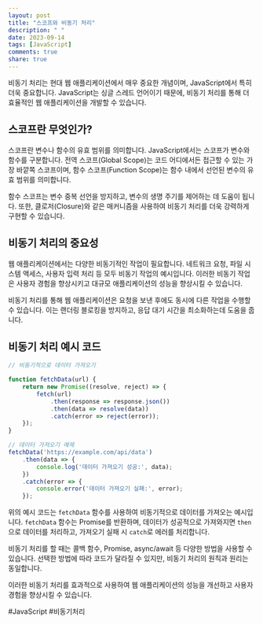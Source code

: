 ```yaml
---
layout: post
title: "스코프와 비동기 처리"
description: " "
date: 2023-09-14
tags: [JavaScript]
comments: true
share: true
---
```


비동기 처리는 현대 웹 애플리케이션에서 매우 중요한 개념이며, JavaScript에서 특히 더욱 중요합니다. JavaScript는 싱글 스레드 언어이기 때문에, 비동기 처리를 통해 더 효율적인 웹 애플리케이션을 개발할 수 있습니다.

## 스코프란 무엇인가?

스코프란 변수나 함수의 유효 범위를 의미합니다. JavaScript에서는 스코프가 변수와 함수를 구분합니다. 전역 스코프(Global Scope)는 코드 어디에서든 접근할 수 있는 가장 바깥쪽 스코프이며, 함수 스코프(Function Scope)는 함수 내에서 선언된 변수의 유효 범위를 의미합니다.

함수 스코프는 변수 중복 선언을 방지하고, 변수의 생명 주기를 제어하는 데 도움이 됩니다. 또한, 클로저(Closure)와 같은 매커니즘을 사용하여 비동기 처리를 더욱 강력하게 구현할 수 있습니다.

## 비동기 처리의 중요성

웹 애플리케이션에서는 다양한 비동기적인 작업이 필요합니다. 네트워크 요청, 파일 시스템 액세스, 사용자 입력 처리 등 모두 비동기 작업의 예시입니다. 이러한 비동기 작업은 사용자 경험을 향상시키고 대규모 애플리케이션의 성능을 향상시킬 수 있습니다.

비동기 처리를 통해 웹 애플리케이션은 요청을 보낸 후에도 동시에 다른 작업을 수행할 수 있습니다. 이는 랜더링 블로킹을 방지하고, 응답 대기 시간을 최소화하는데 도움을 줍니다.

## 비동기 처리 예시 코드

```javascript
// 비동기적으로 데이터 가져오기

function fetchData(url) {
    return new Promise((resolve, reject) => {
        fetch(url)
            .then(response => response.json())
            .then(data => resolve(data))
            .catch(error => reject(error));
    });
}

// 데이터 가져오기 예제
fetchData('https://example.com/api/data')
    .then(data => {
        console.log('데이터 가져오기 성공:', data);
    })
    .catch(error => {
        console.error('데이터 가져오기 실패:', error);
    });
```

위의 예시 코드는 `fetchData` 함수를 사용하여 비동기적으로 데이터를 가져오는 예시입니다. `fetchData` 함수는 Promise를 반환하며, 데이터가 성공적으로 가져와지면 `then`으로 데이터를 처리하고, 가져오기 실패 시 `catch`로 에러를 처리합니다.

비동기 처리를 할 때는 콜백 함수, Promise, async/await 등 다양한 방법을 사용할 수 있습니다. 선택한 방법에 따라 코드가 달라질 수 있지만, 비동기 처리의 원칙과 원리는 동일합니다.

이러한 비동기 처리를 효과적으로 사용하여 웹 애플리케이션의 성능을 개선하고 사용자 경험을 향상시킬 수 있습니다.

#JavaScript #비동기처리